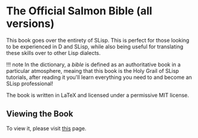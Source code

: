 <!--
 Copyright 2022 Kai Daniel Gonzalez. All rights reserved.
 Use of this source code is governed by a BSD-style
 license that can be found in the LICENSE file.
-->

# The Official Salmon Bible (all versions)

This book goes over the entirety of SLisp. This is perfect for those looking to be experienced in D and SLisp, while also being useful for translating these skills over to other Lisp dialects.

!!! note
    In the dictionary, a *bible* is defined as an authoritative book in a particular atmosphere,
    meaing that this book is the Holy Grail of SLisp tutorials, after reading it you'll learn everything
    you need to and become an SLisp professional!

The book is written in LaTeX and licensed under a permissive MIT license.

## Viewing the Book

To view it, please visit [this](./slispBible.pdf) page.
